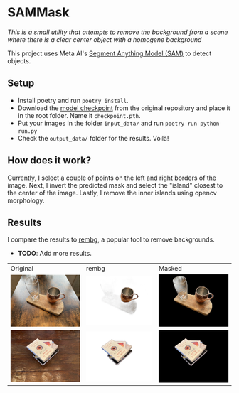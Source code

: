 # SAMMask

_This is a small utility that attempts to remove the background from a scene where there is a clear center object with a homogene background_

This project uses Meta AI's [Segment Anything Model (SAM)](https://github.com/facebookresearch/segment-anything) to detect objects.

## Setup

- Install poetry and run `poetry install`.
- Download the [model checkpoint](https://github.com/facebookresearch/segment-anything#model-checkpoints) from the original repository and place it in the root folder. Name it `checkpoint.pth`.
- Put your images in the folder `input_data/` and run `poetry run python run.py`
- Check the `output_data/` folder for the results. Voilà!

## How does it work?

Currently, I select a couple of points on the left and right borders of the image. Next, I invert the predicted mask and select the "island" closest to the center of the image. Lastly, I remove the inner islands using opencv morphology.

## Results

I compare the results to [rembg](https://github.com/danielgatis/rembg), a popular tool to remove backgrounds.

- **TODO**: Add more results.

<table>
    <tr>
        <td>Original</td>
        <td>rembg</td>
        <td>Masked</td>
    </tr>
  <tr>
    <td><img src="./docs/imgs/glasses_origin.jpg"></td>
    <td><img src="./docs/imgs/glasses_rembg.jpg"></td>
    <td><img src="./docs/imgs/glasses_masked.jpg"></td>
  </tr>
  <tr>
    <td><img src="./docs/imgs/books_origin.jpg"></td>
    <td><img src="./docs/imgs/books_rembg.jpg"></td>
    <td><img src="./docs/imgs/books_masked.jpg"></td>
  </tr>
</table>
